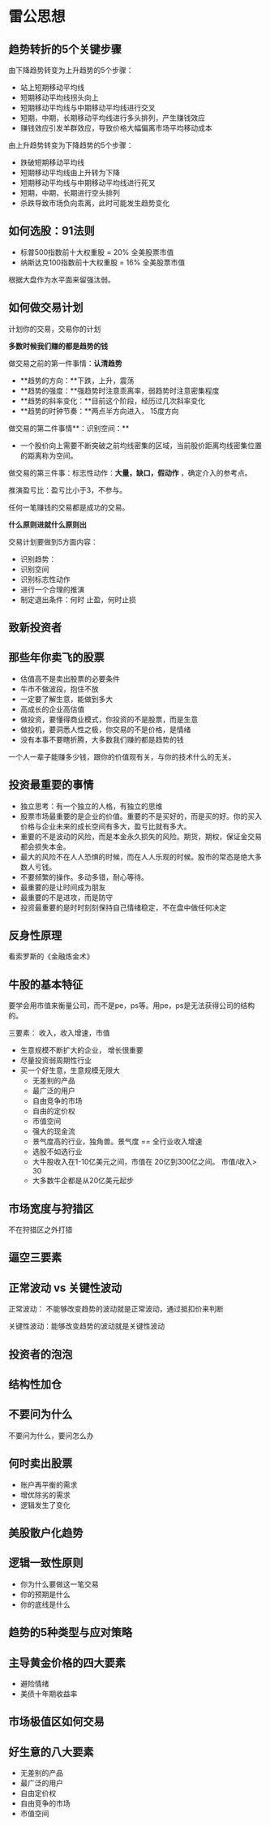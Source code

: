 # 雷公思想

## 趋势转折的5个关键步骤

由下降趋势转变为上升趋势的5个步骤：

- 站上短期移动平均线
- 短期移动平均线拐头向上
- 短期移动平均线与中期移动平均线进行交叉
- 短期，中期，长期移动平均线进行多头排列，产生赚钱效应
- 赚钱效应引发羊群效应，导致价格大幅偏离市场平均移动成本

由上升趋势转变为下降趋势的5个步骤：

- 跌破短期移动平均线
- 短期移动平均线由上升转为下降
- 短期移动平均线与中期移动平均线进行死叉
- 短期，中期，长期进行空头排列
- 杀跌导致市场负向乖离，此时可能发生趋势变化

## 如何选股：91法则

- 标普500指数前十大权重股 = 20% 全美股票市值
- 纳斯达克100指数前十大权重股 = 16% 全美股票市值

根据大盘作为水平面来留强汰弱。

## 如何做交易计划

计划你的交易，交易你的计划

**多数时候我们赚的都是趋势的钱**

做交易之前的第一件事情：**认清趋势**

- **趋势的方向：**下跌，上升，震荡
- **趋势的强度：**强趋势时注意乖离率，弱趋势时注意密集程度
- **趋势的斜率变化：**目前这个阶段，经历过几次斜率变化
- **趋势的时钟节奏：**两点半方向进入， 15度方向

做交易的第二件事情**：识别空间：**

- 一个股价向上需要不断突破之前均线密集的区域，当前股价距离均线密集位置的距离称为空间。

做交易的第三件事：标志性动作：**大量，缺口，假动作** ，确定介入的参考点。 

推演盈亏比：盈亏比小于3，不参与。

任何一笔赚钱的交易都是成功的交易。

**什么原则进就什么原则出**

交易计划要做到5方面内容：

- 识别趋势：
- 识别空间
- 识别标志性动作
- 进行一个合理的推演
- 制定退出条件：何时 止盈，何时止损

## 致新投资者

 









## 那些年你卖飞的股票

- 估值高不是卖出股票的必要条件
- 牛市不做波段，抱住不放
- 一定要了解生意，能做到多大
- 高成长的企业高估值
- 做投资，要懂得商业模式，你投资的不是股票，而是生意
- 做投机，要洞悉人性之极，你交易的不是价格，是情绪
- 没有本事不要瞎折腾，大多数我们赚的都是趋势的钱

一个人一辈子能赚多少钱，跟你的价值观有关，与你的技术什么的无关。

## 投资最重要的事情

- 独立思考：有一个独立的人格，有独立的思维
- 股票市场最重要的是企业的价值。重要的不是买好的，而是买的好。你的买入价格与企业未来的成长空间有多大，盈亏比就有多大。
- 重要的不是波动的风险，而是本金永久损失的风险。期货，期权，保证金交易都会损失本金。
- 最大的风险不在人人恐惧的时候，而在人人乐观的时候。股市的常态是绝大多数人亏钱。
- 不要频繁的操作。多动多错，耐心等待。
- 最重要的是让时间成为朋友
- 最重要的不是进攻，而是防守
- 投资最重要的是时时刻刻保持自己情绪稳定，不在盘中做任何决定

## 反身性原理

看索罗斯的《金融炼金术》

## 牛股的基本特征

要学会用市值来衡量公司，而不是pe，ps等。用pe，ps是无法获得公司的结构的。

三要素：   收入，收入增速，市值

- 生意规模不断扩大的企业， 增长很重要
- 尽量投资弱周期性行业
- 买一个好生意，生意规模无限大
  - 无差别的产品
  - 最广泛的用户
  - 自由竞争的市场
  - 自由的定价权
  - 市值空间
  - 强大的现金流 
  - 景气度高的行业，独角兽。景气度 == 全行业收入增速
  - 选股不如选行业
  - 大牛股收入在1-10亿美元之间，市值在 20亿到300亿之间。 市值/收入> 30 
  - 大多数牛企都是从20亿美元起步

## 市场宽度与狩猎区

 不在狩猎区之外打猎

## 逼空三要素



## 正常波动 vs 关键性波动

正常波动： 不能够改变趋势的波动就是正常波动，通过抵扣价来判断

关键性波动：能够改变趋势的波动就是关键性波动 



## 投资者的泡泡



## 结构性加仓



## 不要问为什么

不要问为什么，要问怎么办



## 何时卖出股票



- 账户再平衡的需求
- 增优除劣的需求
- 逻辑发生了变化

## 美股散户化趋势



## 逻辑一致性原则

- 你为什么要做这一笔交易
- 你的预期是什么
- 你的底线是什么



## 趋势的5种类型与应对策略





## 主导黄金价格的四大要素

- 避险情绪
- 美债十年期收益率



## 市场极值区如何交易



## 好生意的八大要素

- 无差别的产品
- 最广泛的用户
- 自由定价权
- 自由竞争的市场
- 市值空间